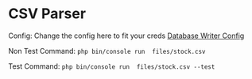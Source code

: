 # CSV Parser

Config:  Change the config here to fit your creds [Database Writer Config](https://github.com/josh-cook/CSV-Parser/blob/symfony-csv-parser/src/DatabaseWriter.php#L12-L15)

Non Test Command: `php bin/console run  files/stock.csv` 

Test Command: `php bin/console run  files/stock.csv --test`